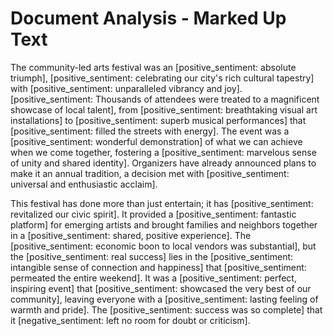 # Document Analysis - Marked Up Text

The community-led arts festival was an [positive_sentiment: absolute triumph], [positive_sentiment: celebrating our city's rich cultural tapestry] with [positive_sentiment: unparalleled vibrancy and joy]. [positive_sentiment: Thousands of attendees were treated to a magnificent showcase of local talent], from [positive_sentiment: breathtaking visual art installations] to [positive_sentiment: superb musical performances] that [positive_sentiment: filled the streets with energy]. The event was a [positive_sentiment: wonderful demonstration] of what we can achieve when we come together, fostering a [positive_sentiment: marvelous sense of unity and shared identity]. Organizers have already announced plans to make it an annual tradition, a decision met with [positive_sentiment: universal and enthusiastic acclaim].

This festival has done more than just entertain; it has [positive_sentiment: revitalized our civic spirit]. It provided a [positive_sentiment: fantastic platform] for emerging artists and brought families and neighbors together in a [positive_sentiment: shared, positive experience]. The [positive_sentiment: economic boon to local vendors was substantial], but the [positive_sentiment: real success] lies in the [positive_sentiment: intangible sense of connection and happiness] that [positive_sentiment: permeated the entire weekend]. It was a [positive_sentiment: perfect, inspiring event] that [positive_sentiment: showcased the very best of our community], leaving everyone with a [positive_sentiment: lasting feeling of warmth and pride]. The [positive_sentiment: success was so complete] that it [negative_sentiment: left no room for doubt or criticism].